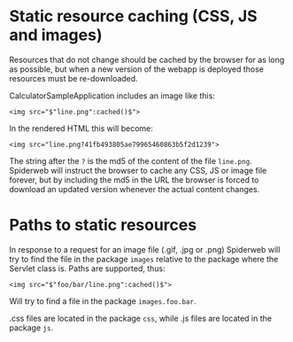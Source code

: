 # Static resource caching (CSS, JS and images) #

Resources that do not change should be cached by the browser for as long as possible, but when a new version of the webapp is deployed those resources must be re-downloaded.

CalculatorSampleApplication includes an image like this:

```
<img src="$"line.png":cached()$">
```

In the rendered HTML this will become:

```
<img src="line.png?41fb493805ae79965460863b5f2d1239">
```

The string after the `?` is the md5 of the content of the file `line.png`. Spiderweb will instruct the browser to cache any CSS, JS or image file forever, but by including the md5 in the URL the browser is forced to download an updated version whenever the actual content changes.

# Paths to static resources #

In response to a request for an image file (.gif, .jpg or .png) Spiderweb will try to find the file in the package `images` relative to the package where the Servlet class is. Paths are supported, thus:

```
<img src="$"foo/bar/line.png":cached()$">
```

Will try to find a file in the package `images.foo.bar`.

.css files are located in the package `css`, while .js files are located in the package `js`.